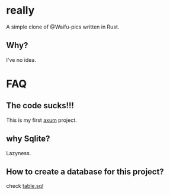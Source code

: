 # really
A simple clone of @Waifu-pics written in Rust.

## Why? 
I've no idea.

# FAQ

## The code sucks!!!
This is my first [axum](https://github.com/tokio-rs/axum) project.

## why Sqlite?
Lazyness.

## How to create a database for this project?

check [table.sql](./table.sql)

